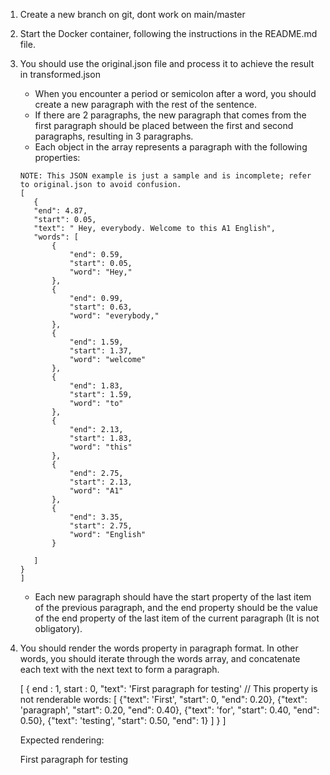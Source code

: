 1) Create a new branch on git, dont work on main/master

2) Start the Docker container, following the instructions in the README.md file.

3) You should use the original.json file and process it to achieve the result in transformed.json

    - When you encounter a period or semicolon after a word, you should create a new paragraph with the rest of the sentence.
    - If there are 2 paragraphs, the new paragraph that comes from the first paragraph should be placed between the first and second paragraphs, resulting in 3 paragraphs.
    - Each object in the array represents a paragraph with the following properties:
     ```
     NOTE: This JSON example is just a sample and is incomplete; refer to original.json to avoid confusion.
     [
        {
        "end": 4.87,
        "start": 0.05,
        "text": " Hey, everybody. Welcome to this A1 English",
        "words": [
            {
                "end": 0.59,
                "start": 0.05,
                "word": "Hey,"
            },
            {
                "end": 0.99,
                "start": 0.63,
                "word": "everybody,"
            },
            {
                "end": 1.59,
                "start": 1.37,
                "word": "welcome"
            },
            {
                "end": 1.83,
                "start": 1.59,
                "word": "to"
            },
            {
                "end": 2.13,
                "start": 1.83,
                "word": "this"
            },
            {
                "end": 2.75,
                "start": 2.13,
                "word": "A1"
            },
            {
                "end": 3.35,
                "start": 2.75,
                "word": "English"
            }
            
        ]
    }
     ]
     ```
    - Each new paragraph should have the start property of the last item of the previous paragraph, and the end property should be the value of the end property of the last item of the current paragraph (It is not obligatory).

4) You should render the words property in paragraph format. In other words, you    should iterate through the words array, and concatenate each text with the next text to form a paragraph.

    [
        {
            end : 1,
            start : 0,
            "text": 'First paragraph for testing' // This property is not renderable
            words: [
                {"text": 'First', "start": 0, "end": 0.20},
                {"text": 'paragraph', "start": 0.20, "end": 0.40},
                {"text": 'for', "start": 0.40, "end": 0.50},
                {"text": 'testing', "start": 0.50, "end": 1}
            ]
        } 
    ]
    
    Expected rendering:

    <div>
    First paragraph for testing
    </div>